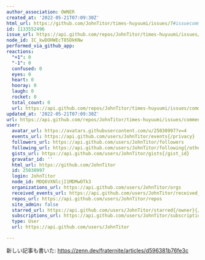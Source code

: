 ```yaml
---
author_association: OWNER
created_at: '2022-05-21T07:09:30Z'
html_url: https://github.com/JohnTitor/times-huyuumi/issues/7#issuecomment-1133552496
id: 1133552496
issue_url: https://api.github.com/repos/JohnTitor/times-huyuumi/issues/7
node_id: IC_kwDOHWEcT85DkKNw
performed_via_github_app: 
reactions:
  "+1": 0
  "-1": 0
  confused: 0
  eyes: 0
  heart: 0
  hooray: 0
  laugh: 0
  rocket: 0
  total_count: 0
  url: https://api.github.com/repos/JohnTitor/times-huyuumi/issues/comments/1133552496/reactions
updated_at: '2022-05-21T07:09:30Z'
url: https://api.github.com/repos/JohnTitor/times-huyuumi/issues/comments/1133552496
user:
  avatar_url: https://avatars.githubusercontent.com/u/25030997?v=4
  events_url: https://api.github.com/users/JohnTitor/events{/privacy}
  followers_url: https://api.github.com/users/JohnTitor/followers
  following_url: https://api.github.com/users/JohnTitor/following{/other_user}
  gists_url: https://api.github.com/users/JohnTitor/gists{/gist_id}
  gravatar_id: ''
  html_url: https://github.com/JohnTitor
  id: 25030997
  login: JohnTitor
  node_id: MDQ6VXNlcjI1MDMwOTk3
  organizations_url: https://api.github.com/users/JohnTitor/orgs
  received_events_url: https://api.github.com/users/JohnTitor/received_events
  repos_url: https://api.github.com/users/JohnTitor/repos
  site_admin: false
  starred_url: https://api.github.com/users/JohnTitor/starred{/owner}{/repo}
  subscriptions_url: https://api.github.com/users/JohnTitor/subscriptions
  type: User
  url: https://api.github.com/users/JohnTitor

---
```

新しい記事も書いた: https://zenn.dev/fraternite/articles/d596381b76fe3c